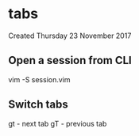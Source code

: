 # tabs
Created Thursday 23 November 2017

Open a session from CLI
-----------------------

vim -S session.vim

Switch tabs
-----------
gt - next tab
gT - previous tab

